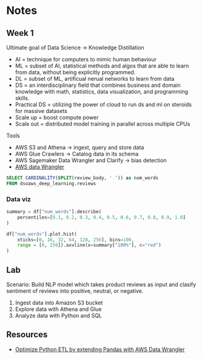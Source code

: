 # Notes

## Week 1

Ultimate goal of Data Science -> Knowledge Distillation

- AI = technique for computers to mimic human behaviour
- ML = subset of AI, statistical methods and algos that are able to learn from data, without being explicitly programmed.
- DL = subset of ML, artificual nerual networks to learn from data
- DS = an interdisciplinary field that combines business and domain knowledge with math, statistics, data visualization, and programming skills.
- Practical DS = utilizing the power of cloud to run ds and ml on steroids for massive datasets
- Scale up = boost compute power
- Scale out = distributed model training in parallel across multiple CPUs

Tools

- AWS S3 and Athena -> ingest, query and store data
- AWS Glue Crawlers -> Catalog data in its schema
- AWS Sagemaker Data Wrangler and Clarify -> bias detection
- [AWS data Wrangler](https://github.com/awslabs/aws-data-wrangler)

```sql
SELECT CARDINALITY(SPLIT(review_body, ' ')) as num_words
FROM dsoaws_deep_learning.reviews
```

### Data viz

```python
summary = df["num_words"].describe(
    percentiles=[0.1, 0.2, 0.3, 0.4, 0.5, 0.6, 0.7, 0.8, 0.9, 1.0]
)

df["num_words"].plot.hist(
    xticks=[0, 16, 32, 64, 128, 256], bins=100,
    range = [0, 256]).axvline(x=summary["100%"], c="red")
)
```

## Lab

Scenario: Build NLP model which takes product reviews as input and clasify sentiment of reviews into positive, neutral, or negative.

1. Ingest data into Amazon S3 bucket
2. Explore data with Athena and Glue
3. Analyze data with Python and SQL

## Resources

- [Optimize Python ETL by extending Pandas with AWS Data Wrangler](https://aws.amazon.com/blogs/big-data/optimize-python-etl-by-extending-pandas-with-aws-data-wrangler/#:~:text=AWS%20Data%20Wrangler%20is%20an,the%20extraction%20and%20load%20steps)
